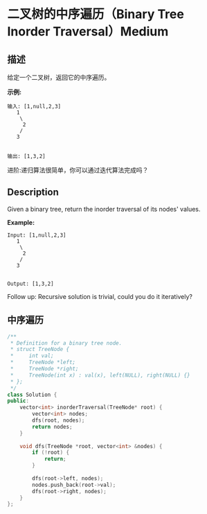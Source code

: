 # 二叉树的中序遍历（Binary Tree Inorder Traversal）Medium
## 描述
给定一个二叉树，返回它的中序遍历。

**示例:**
```
输入: [1,null,2,3]
   1
    \
     2
    /
   3


输出: [1,3,2]

```
进阶:递归算法很简单，你可以通过迭代算法完成吗？

## Description
Given a binary tree, return the inorder traversal of its nodes&#39; values.

**Example:**
```
Input: [1,null,2,3]
   1
    \
     2
    /
   3


Output: [1,3,2]

```
Follow up: Recursive solution is trivial, could you do it iteratively?


## 中序遍历
```c++
/**
 * Definition for a binary tree node.
 * struct TreeNode {
 *     int val;
 *     TreeNode *left;
 *     TreeNode *right;
 *     TreeNode(int x) : val(x), left(NULL), right(NULL) {}
 * };
 */
class Solution {
public:
    vector<int> inorderTraversal(TreeNode* root) {
        vector<int> nodes;
        dfs(root, nodes);
        return nodes;
    }
    
    void dfs(TreeNode *root, vector<int> &nodes) {
        if (!root) {
            return;
        }
        
        dfs(root->left, nodes);
        nodes.push_back(root->val);
        dfs(root->right, nodes);
    }
};
```